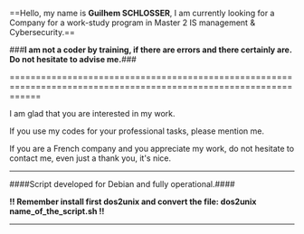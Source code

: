 ==Hello, my name is __Guilhem SCHLOSSER__, I am currently looking for a Company for a work-study program in Master 2 IS management & Cybersecurity.==

###**I am not a coder by training, if there are errors and there certainly are. Do not hesitate to advise me.**###

==================================================================================================================

I am glad that you are interested in my work.

If you use my codes for your professional tasks, please mention me.

If you are a French company and you appreciate my work, do not hesitate to contact me, even just a thank you, it's nice.

-----------------------------------------------------------------------------------------------------------------

####Script developed for Debian and fully operational.####

__!! Remember install first dos2unix and convert the file: dos2unix name_of_the_script.sh !!__

-----------------------------------------------------------------------------------------------------------------

